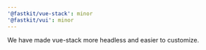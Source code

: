 ```yaml
---
'@fastkit/vue-stack': minor
'@fastkit/vui': minor
---
```


We have made vue-stack more headless and easier to customize.
